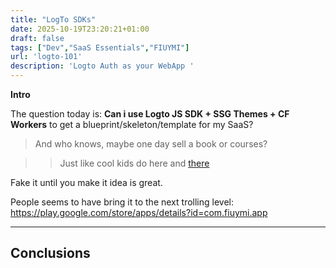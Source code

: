 ```yaml
---
title: "LogTo SDKs"
date: 2025-10-19T23:20:21+01:00
draft: false
tags: ["Dev","SaaS Essentials","FIUYMI"]
url: 'logto-101'
description: 'Logto Auth as your WebApp '
---
```




**Intro**



The question today is: **Can i use Logto JS SDK + SSG Themes + CF Workers** to get a blueprint/skeleton/template for my SaaS?

> And who knows, maybe one day sell a book or courses?

> > Just like cool kids do here and [there](https://marclou.com/)

Fake it until you make it idea is great.

People seems to have bring it to the next trolling level: https://play.google.com/store/apps/details?id=com.fiuymi.app




--- 

## Conclusions


